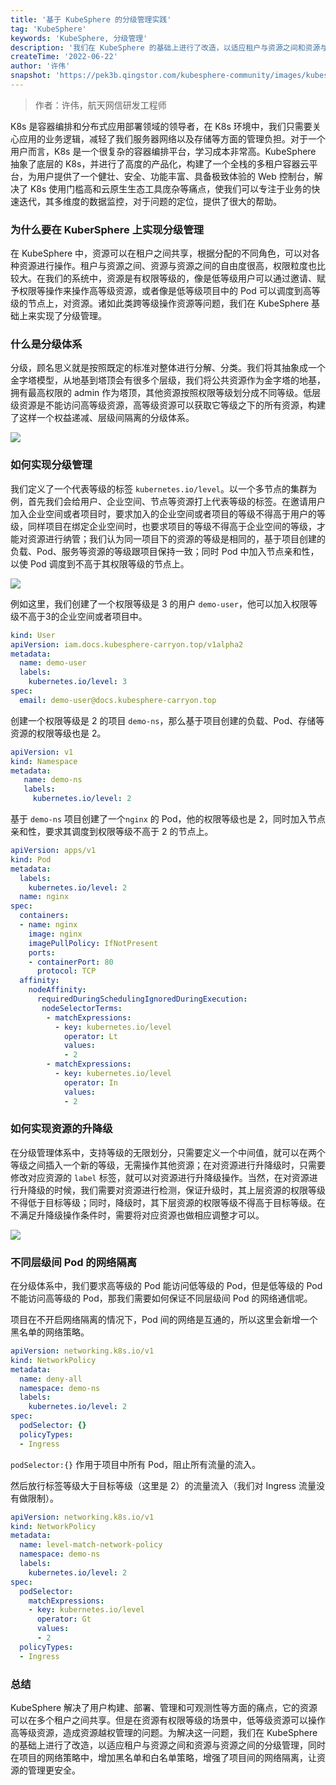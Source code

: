 ```yaml
---
title: '基于 KubeSphere 的分级管理实践'
tag: 'KubeSphere'
keywords: 'KubeSphere, 分级管理'
description: '我们在 KubeSphere 的基础上进行了改造，以适应租户与资源之间和资源与资源之间的分级管理，同时在项目的网络策略中，增加黑名单和白名单策略，增强了项目间的网络隔离，让资源的管理更安全。'
createTime: '2022-06-22'
author: '许伟'
snapshot: 'https://pek3b.qingstor.com/kubesphere-community/images/kubesphere-level-cover.png'
---
```


> 作者：许伟，航天网信研发工程师

K8s 是容器编排和分布式应用部署领域的领导者，在 K8s 环境中，我们只需要关心应用的业务逻辑，减轻了我们服务器网络以及存储等方面的管理负担。对于一个用户而言，K8s 是一个很复杂的容器编排平台，学习成本非常高。KubeSphere 抽象了底层的 K8s，并进行了高度的产品化，构建了一个全栈的多租户容器云平台，为用户提供了一个健壮、安全、功能丰富、具备极致体验的 Web 控制台，解决了 K8s 使用门槛高和云原生生态工具庞杂等痛点，使我们可以专注于业务的快速迭代，其多维度的数据监控，对于问题的定位，提供了很大的帮助。

### 为什么要在 KuberSphere 上实现分级管理

在 KubeSphere 中，资源可以在租户之间共享，根据分配的不同角色，可以对各种资源进行操作。租户与资源之间、资源与资源之间的自由度很高，权限粒度也比较大。在我们的系统中，资源是有权限等级的，像是低等级用户可以通过邀请、赋予权限等操作来操作高等级资源，或者像是低等级项目中的 Pod 可以调度到高等级的节点上，对资源。诸如此类跨等级操作资源等问题，我们在 KubeSphere 基础上来实现了分级管理。

### 什么是分级体系

分级，顾名思义就是按照既定的标准对整体进行分解、分类。我们将其抽象成一个金字塔模型，从地基到塔顶会有很多个层级，我们将公共资源作为金字塔的地基，拥有最高权限的 admin 作为塔顶，其他资源按照权限等级划分成不同等级。低层级资源是不能访问高等级资源，高等级资源可以获取它等级之下的所有资源，构建了这样一个权益递减、层级间隔离的分级体系。

![](https://pek3b.qingstor.com/kubesphere-community/images/level-xuwei-1.jpg)

### 如何实现分级管理

我们定义了一个代表等级的标签 `kubernetes.io/level`。以一个多节点的集群为例，首先我们会给用户、企业空间、节点等资源打上代表等级的标签。在邀请用户加入企业空间或者项目时，要求加入的企业空间或者项目的等级不得高于用户的等级，同样项目在绑定企业空间时，也要求项目的等级不得高于企业空间的等级，才能对资源进行纳管；我们认为同一项目下的资源的等级是相同的，基于项目创建的负载、Pod、服务等资源的等级跟项目保持一致；同时 Pod 中加入节点亲和性，以使 Pod 调度到不高于其权限等级的节点上。

![](https://pek3b.qingstor.com/kubesphere-community/images/level-xuwei-2.jpg)

例如这里，我们创建了一个权限等级是 3 的用户 `demo-user`，他可以加入权限等级不高于3的企业空间或者项目中。

```yaml
kind: User
apiVersion: iam.docs.kubesphere-carryon.top/v1alpha2
metadata:
  name: demo-user
  labels:
    kubernetes.io/level: 3
spec:
  email: demo-user@docs.kubesphere-carryon.top
```

创建一个权限等级是 2 的项目 `demo-ns`，那么基于项目创建的负载、Pod、存储等资源的权限等级也是 2。

```yaml
apiVersion: v1
kind: Namespace
metadata:
   name: demo-ns
   labels:
     kubernetes.io/level: 2
```

基于 `demo-ns` 项目创建了一个`nginx` 的 Pod，他的权限等级也是 2，同时加入节点亲和性，要求其调度到权限等级不高于 2 的节点上。

```yaml
apiVersion: apps/v1
kind: Pod
metadata:
  labels:
    kubernetes.io/level: 2
  name: nginx
spec:
  containers:
  - name: nginx
    image: nginx
    imagePullPolicy: IfNotPresent
    ports:
    - containerPort: 80
      protocol: TCP
  affinity:
    nodeAffinity:
      requiredDuringSchedulingIgnoredDuringExecution:
       nodeSelectorTerms:
        - matchExpressions:
          - key: kubernetes.io/level
            operator: Lt
            values:
            - 2
        - matchExpressions:
          - key: kubernetes.io/level
            operator: In
            values:
            - 2
```

### 如何实现资源的升降级

在分级管理体系中，支持等级的无限划分，只需要定义一个中间值，就可以在两个等级之间插入一个新的等级，无需操作其他资源；在对资源进行升降级时，只需要修改对应资源的 `label` 标签，就可以对资源进行升降级操作。当然，在对资源进行升降级的时候，我们需要对资源进行检测，保证升级时，其上层资源的权限等级不得低于目标等级；同时，降级时，其下层资源的权限等级不得高于目标等级。在不满足升降级操作条件时，需要将对应资源也做相应调整才可以。

![](https://pek3b.qingstor.com/kubesphere-community/images/level-xuwei-3.png)

### 不同层级间 Pod 的网络隔离

在分级体系中，我们要求高等级的 Pod 能访问低等级的 Pod，但是低等级的 Pod 不能访问高等级的 Pod，那我们需要如何保证不同层级间 Pod 的网络通信呢。

项目在不开启网络隔离的情况下，Pod 间的网络是互通的，所以这里会新增一个黑名单的网络策略。

```yaml
apiVersion: networking.k8s.io/v1
kind: NetworkPolicy
metadata:
  name: deny-all
  namespace: demo-ns
  labels:
    kubernetes.io/level: 2
spec:
  podSelector: {}
  policyTypes:
  - Ingress
```

`podSelector:{}` 作用于项目中所有 Pod，阻止所有流量的流入。

然后放行标签等级大于目标等级（这里是 2）的流量流入（我们对 Ingress 流量没有做限制）。

```yaml
apiVersion: networking.k8s.io/v1
kind: NetworkPolicy
metadata:
  name: level-match-network-policy
  namespace: demo-ns
  labels:
    kubernetes.io/level: 2
spec:
  podSelector:
    matchExpressions:
    - key: kubernetes.io/level
      operator: Gt
      values:
      - 2
  policyTypes:
  - Ingress
```

### 总结

KubeSphere 解决了用户构建、部署、管理和可观测性等方面的痛点，它的资源可以在多个租户之间共享。但是在资源有权限等级的场景中，低等级资源可以操作高等级资源，造成资源越权管理的问题。为解决这一问题，我们在 KubeSphere 的基础上进行了改造，以适应租户与资源之间和资源与资源之间的分级管理，同时在项目的网络策略中，增加黑名单和白名单策略，增强了项目间的网络隔离，让资源的管理更安全。
